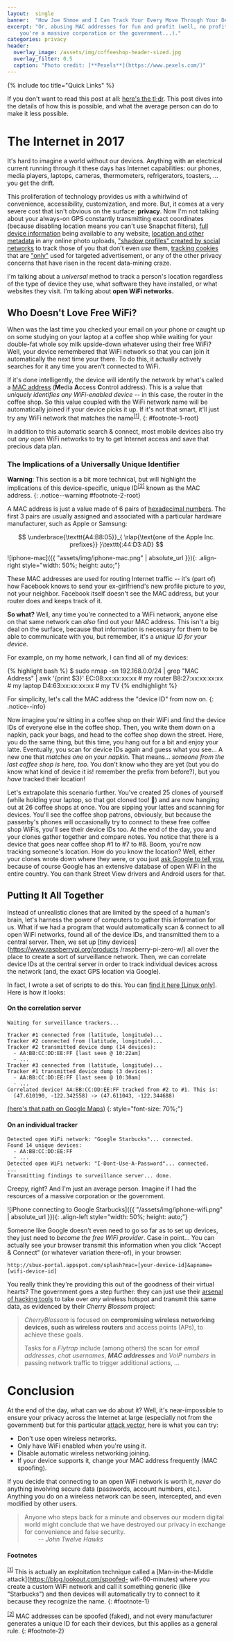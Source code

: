 ```yaml
---
layout:  single
banner:  "How Joe Shmoe and I Can Track Your Every Move Through Your Devices"
excerpt: "Or, abusing MAC addresses for fun and profit (well, no profit unless
    you're a massive corporation or the government...)."
categories: privacy
header:
  overlay_image: /assets/img/coffeeshop-header-sized.jpg
  overlay_filter: 0.5
  caption: "Photo credit: [**Pexels**](https://www.pexels.com/)"
---
```


{% include toc title="Quick Links" %}

If you don't want to read this post at all: [here's the
tl;dr](https://en.wikipedia.org/wiki/Mac_address#Spying). This post dives into
the details of how this is possible, and what the average person can do to make
it less possible.

# The Internet in 2017 #
It's hard to imagine a world without our devices. Anything with an electrical
current running through it these days has Internet capabilities: our phones,
media players, laptops, cameras, thermometers, refrigerators, toasters, ... you
get the drift.

This proliferation of technology provides us with a whirlwind of convenience,
accessibility, customization, and more. But, it comes at a very severe cost
that isn't obvious on the surface: **privacy**. Now I'm not talking about your
always-on GPS constantly transmitting exact coordinates (because disabling
location means you can't use Snapchat filters), [full device
information](https://panopticlick.eff.org/) being available to any website,
[location and other
metadata](https://en.wikipedia.org/wiki/Exif#Privacy_and_security) in any
online photo uploads, ["shadow profiles" created by social
networks](https://www.dailydot.com/news/facebook-shadow-profiles-privacy-faq/)
to track those of you that don't even _use_ them, [tracking
cookies](https://en.wikipedia.org/wiki/Tracking_cookies#Tracking) that are
["only"](http://i3.kym-cdn.com/photos/images/newsfeed/000/594/192/596.gif)
used for targeted advertisement, or any of the other privacy concerns that have
risen in the recent data-mining craze.

I'm talking about a _universal_ method to track a person's location regardless
of the type of device they use, what software they have installed, or what
websites they visit. I'm talking about **open WiFi networks.**

## Who Doesn't Love Free WiFi? ##
When was the last time you checked your email on your phone or caught up on
some studying on your laptop at a coffee shop while waiting for your double-fat
whole soy milk upside-down whatever using their free WiFi? Well, your device
remembered that WiFi network so that you can join it automatically the next
time your there. To do this, it actually actively searches for it any time you
aren't connected to WiFi.

If it's done intelligently, the device will identify the network by what's
called a [MAC address](https://en.wikipedia.org/wiki/Mac_address) (**M**edia
**A**ccess **C**ontrol address). This is a value that _uniquely identifies any
WiFi-enabled device_ -- in this case, the router in the coffee shop. So this
value coupled with the WiFi network name will be automatically joined if your
device picks it up. If it's not that smart, it'll just try any WiFi network
that matches the name<sup><a href="#footnote-1">[1]</a></sup>.
{: #footnote-1-root}

In addition to this automatic search & connect, most mobile devices also try
out _any_ open WiFi networks to try to get Internet access and save that
precious data plan.

### The Implications of a Universally Unique Identifier ###
**Warning**: This section is a bit more technical, but will highlight the
implications of this device-specific, unique ID<sup><a
href="#footnote-2">[2]</a></sup> known as the MAC address.
{: .notice--warning #footnote-2-root}

A MAC address is just a value made of 6 pairs of [hexadecimal
numbers](https://en.wikipedia.org/wiki/Hexadecimal). The first 3 pairs are
usually assigned and associated with a particular hardware manufacturer, such
as Apple or Samsung:

$$ \underbrace{\texttt{A4:B8:05}}_{
        \rlap{\text{one of the Apple Inc. prefixes}}
    }\texttt{:44:D3:AD} $$

![iphone-mac]({{ "assets/img/iphone-mac.png" | absolute_url }}){: .align-right style="width: 50%; height: auto;"}

These MAC addresses are used for routing Internet traffic -- it's (part of) how
Facebook knows to send your ex-girlfriend's new profile picture to _you_, not
your neighbor. Facebook itself doesn't see the MAC address, but your router
does and keeps track of it.

**So what?** Well, any time you're connected to a WiFi network, anyone else on
that same network can _also_ find out your MAC address. This isn't a big deal
on the surface, because that information is necessary for them to be able to
communicate with you, but remember, it's a _unique ID for your device_.

For example, on my home network, I can find all of my devices:

{% highlight bash %}
    $ sudo nmap -sn 192.168.0.0/24 | grep "MAC Address" | awk '{print $3}'
    EC:08:xx:xx:xx:xx   # my router
    B8:27:xx:xx:xx:xx   # my laptop
    D4:63:xx:xx:xx:xx   # my TV
{% endhighlight %}

For simplicity, let's call the MAC address the "device ID" from now on.
{: .notice--info}

Now imagine you're sitting in a coffee shop on their WiFi and find the device
IDs of everyone else in the coffee shop. Then, you write them down on a napkin,
pack your bags, and head to the coffee shop down the street. Here, you do the
same thing, but this time, you hang out for a bit and enjoy your latte.
Eventually, you scan for device IDs again and guess what you see... A new one
that _matches one on your napkin_. That means... _someone from the last coffee
shop is here, too_. You don't know who they are yet (but you do know what kind
of device it is! remember the prefix from before?), but you _have_ tracked
their location!

Let's extrapolate this scenario further. You've created 25 clones of yourself
(while holding your laptop, so that got cloned too! 🙌) and are now hanging out
at 26 coffee shops at once. You are sipping your lattes and scanning for
devices. You'll see the coffee shop patrons, obviously, but because the
passerby's phones will occasionally try to connect to these free coffee shop
WiFis, you'll see their device IDs too. At the end of the day, you and your
clones gather together and compare notes. You notice that there is a device
that goes near coffee shop #1 to #7 to #8. Boom, you're now tracking someone's
location. How do you know the location? Well, either your clones wrote down
where they were, or you just [ask Google to tell
you](https://developers.google.com/maps/documentation/geolocation/), because of
course Google has an extensive database of open WiFi in the entire country. You
can thank Street View drivers and Android users for that.

## Putting It All Together ##
Instead of unrealistic clones that are limited by the speed of a human's brain,
let's harness the power of computers to gather this information for us. What if
we had a program that would automatically scan & connect to all open WiFi
networks, found all of the device IDs, and transmitted them to a central
server. Then, we set up [tiny devices](https://www.raspberrypi.org/products
/raspberry-pi-zero-w/) all over the place to create a sort of surveillance
network. Then, we can correlate device IDs at the central server in order to
track individual devices across the network (and, the exact GPS location via
Google).

In fact, I wrote a set of scripts to do this. You can [find it here [Linux
only]](https://github.com/Shaptic/Big-Brother). Here is how it looks:

#### On the correlation server ####
    Waiting for surveillance trackers...

    Tracker #1 connected from (latitude, longitude)...
    Tracker #2 connected from (latitude, longitude)...
    Tracker #2 transmitted device dump (14 devices):
      - AA:BB:CC:DD:EE:FF [last seen @ 10:22am]
      - ...
    Tracker #3 connected from (latitude, longitude)...
    Tracker #1 transmitted device dump (3 devices):
      - AA:BB:CC:DD:EE:FF [last seen @ 10:30am]
      - ...
    Correlated device! AA:BB:CC:DD:EE:FF tracked from #2 to #1. This is:
      (47.610190, -122.342558) -> (47.611043, -122.344688)

[(here's that path on Google Maps)](https://www.google.com/maps/dir/47.610190,+-122.342558/47.611043,+-122.344688/)
{: style="font-size: 70%;"}

#### On an individual tracker ####
    Detected open WiFi network: "Google Starbucks"... connected.
    Found 14 unique devices:
      - AA:BB:CC:DD:EE:FF
      - ...
    Detected open WiFi network: "I-Dont-Use-A-Password"... connected.
    ...
    Transmitting findings to surveillance server... done.

Creepy, right? And I'm just an average person. Imagine if I had the resources
of a massive corporation or the government.

![iPhone connecting to Google Starbucks]({{ "/assets/img/iphone-wifi.png" | absolute_url }}){: .align-left style="width: 50%; height: auto;"}

Someone like Google doesn't even need to go so far as to set up devices, they
just need to _become the free WiFi provider_. Case in point... You can actually
see your browser transmit this information when you click "Accept & Connect"
(or whatever variation there-of), in your browser:

    http://sbux-portal.appspot.com/splash?mac=[your-device-id]&apname=[wifi-device-id]

You really think they're providing this out of the goodness of their virtual
hearts? The government goes a step further: they can just use their [arsenal of
hacking tools](https://wikileaks.org/vault7/releases/#Cherry%20Blossom) to take
over _any_ wireless hotspot and transmit this same data, as evidenced by their
_Cherry Blossom_ project:

> _CherryBlossom_ is focused on **compromising wireless networking devices,
> such as wireless routers** and access points (APs), to achieve these goals.
> 
> Tasks for a _Flytrap_ include (among others) the scan for _email addresses_,
> _chat usernames_, _**MAC addresses**_ and _VoIP numbers_ in passing network
> traffic to trigger additional actions, ...

# Conclusion #
At the end of the day, what can we do about it? Well, it's near-impossible to
ensure your privacy across the Internet at large (especially not from the
government) but for this particular [attack
vector](https://en.wikipedia.org/wiki/Vector_(malware)), here is what you can
try:

  - Don't use open wireless networks.
  - Only have WiFi enabled when you're using it.
  - Disable automatic wireless networking joining.
  - If your device supports it, change your MAC address frequently (MAC
    spoofing).

If you decide that connecting to an open WiFi network is worth it, _never_ do
anything involving secure data (passwords, account numbers, etc.). Anything you
do on a wireless network can be seen, intercepted, and even modified by other
users.

> Anyone who steps back for a minute and observes our modern digital world
> might conclude that we have destroyed our privacy in exchange for convenience
> and false security.  
> &nbsp;&nbsp;&nbsp;&nbsp;&nbsp;&nbsp;&nbsp;&nbsp;-- _John Twelve Hawks_

#### Footnotes ####
<sup><a href="#footnote-1-root">[1]</a></sup>  This is actually an exploitation
technique called a [Man-in-the-Middle attack](https://blog.lookout.com/spoofed-
wifi-60-minutes) where you create a custom WiFi network and call it something
generic (like "Starbucks") and then devices will automatically try to connect
to it because they recognize the name.
{: #footnote-1}

<sup><a href="#footnote-2-root">[2]</a></sup>  MAC addresses can be spoofed
(faked), and not every manufacturer generates a unique ID for each their
devices, but this applies as a general rule.
{: #footnote-2}
